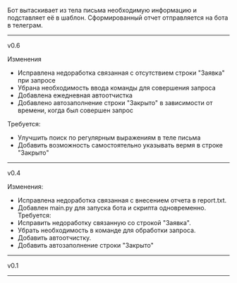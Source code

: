 Бот вытаскивает из тела письма необходимую информацию и подставляет её в шаблон. Сформированный отчет отправляется на бота в телеграм.

---------------

v0.6

Изменения
- Исправлена недоработка связанная с отсутствием строки "Заявка" при запросе
- Убрана необходимость ввода команды для совершения запроса
- Добавлена ежедневная автоотчистка
- Добавлено автозаполнение строки "Закрыто" в зависимости от времени, когда был совершен запрос

Требуется:
- Улучшить поиск по регулярным выражениям в теле письма
- Добавить возможность самостоятельно указывать вермя в строке "Закрыто"

---------------

v0.4

Изменения:
- Исправлена недоработка связанная с внесением отчета в report.txt.
- Добавлен main.py для запуска бота и скрипта одновременно.
Требуется:
- Исправить недоработку связанную со строкой "Заявка".
- Убрать необходимость в команде для обработки запроса.
- Добавить автоотчистку.
- Добавить автозаполнение строки "Закрыто" 

---------------

v0.1

---------------
